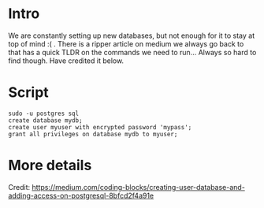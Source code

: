 
# Intro

We are constantly setting up new databases, but not enough for it to stay at top of mind :( . There is a ripper article on medium we always go back to that has a quick TLDR on the commands we need to run... Always so hard to find though.
Have credited it below.

# Script

```
sudo -u postgres sql
create database mydb;
create user myuser with encrypted password 'mypass';
grant all privileges on database mydb to myuser;
```

# More details

Credit: https://medium.com/coding-blocks/creating-user-database-and-adding-access-on-postgresql-8bfcd2f4a91e
